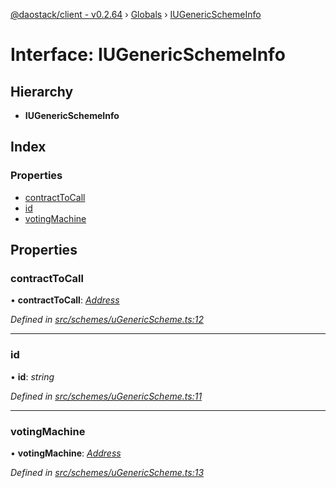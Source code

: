 [@daostack/client - v0.2.64](../README.md) › [Globals](../globals.md) › [IUGenericSchemeInfo](iugenericschemeinfo.md)

# Interface: IUGenericSchemeInfo

## Hierarchy

* **IUGenericSchemeInfo**

## Index

### Properties

* [contractToCall](iugenericschemeinfo.md#contracttocall)
* [id](iugenericschemeinfo.md#id)
* [votingMachine](iugenericschemeinfo.md#votingmachine)

## Properties

###  contractToCall

• **contractToCall**: *[Address](../globals.md#address)*

*Defined in [src/schemes/uGenericScheme.ts:12](https://github.com/dorgtech/client/blob/19b4373/src/schemes/uGenericScheme.ts#L12)*

___

###  id

• **id**: *string*

*Defined in [src/schemes/uGenericScheme.ts:11](https://github.com/dorgtech/client/blob/19b4373/src/schemes/uGenericScheme.ts#L11)*

___

###  votingMachine

• **votingMachine**: *[Address](../globals.md#address)*

*Defined in [src/schemes/uGenericScheme.ts:13](https://github.com/dorgtech/client/blob/19b4373/src/schemes/uGenericScheme.ts#L13)*
